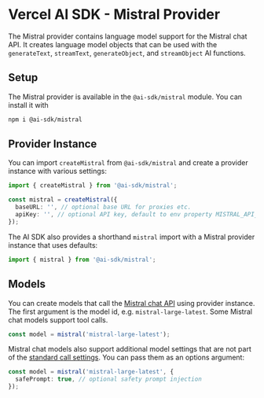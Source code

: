 # Vercel AI SDK - Mistral Provider

The Mistral provider contains language model support for the Mistral chat API.
It creates language model objects that can be used with the `generateText`, `streamText`, `generateObject`, and `streamObject` AI functions.

## Setup

The Mistral provider is available in the `@ai-sdk/mistral` module. You can install it with

```bash
npm i @ai-sdk/mistral
```

## Provider Instance

You can import `createMistral` from `@ai-sdk/mistral` and create a provider instance with various settings:

```ts
import { createMistral } from '@ai-sdk/mistral';

const mistral = createMistral({
  baseURL: '', // optional base URL for proxies etc.
  apiKey: '', // optional API key, default to env property MISTRAL_API_KEY
});
```

The AI SDK also provides a shorthand `mistral` import with a Mistral provider instance that uses defaults:

```ts
import { mistral } from '@ai-sdk/mistral';
```

## Models

You can create models that call the [Mistral chat API](https://docs.mistral.ai/api/#operation/createChatCompletion) using provider instance.
The first argument is the model id, e.g. `mistral-large-latest`.
Some Mistral chat models support tool calls.

```ts
const model = mistral('mistral-large-latest');
```

Mistral chat models also support additional model settings that are not part of the [standard call settings](/docs/ai-core/settings).
You can pass them as an options argument:

```ts
const model = mistral('mistral-large-latest', {
  safePrompt: true, // optional safety prompt injection
});
```
